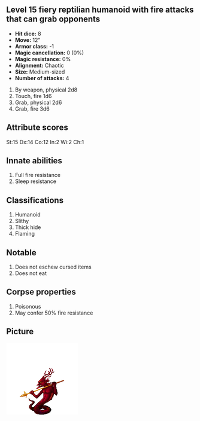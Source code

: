 ## Level 15 fiery reptilian humanoid with fire attacks that can grab opponents

- **Hit dice:** 8
- **Move:** 12"
- **Armor class:** -1
- **Magic cancellation:** 0 (0%)
- **Magic resistance:** 0%
- **Alignment:** Chaotic
- **Size:** Medium-sized
- **Number of attacks:** 4
1. By weapon, physical 2d8
2. Touch, fire 1d6
3. Grab, physical 2d6
4. Grab, fire 3d6

## Attribute scores

St:15 Dx:14 Co:12 In:2 Wi:2 Ch:1

## Innate abilities

1. Full fire resistance
2. Sleep resistance

## Classifications

1. Humanoid
2. Slithy
3. Thick hide
4. Flaming

## Notable

1. Does not eschew cursed items
2. Does not eat

## Corpse properties

1. Poisonous
2. May confer 50% fire resistance

## Picture

![Salamander](https://github.com/hyvanmielenpelit/GnollHackTileSet/blob/main/Monsters/salamander/salamander.png?raw=true)
